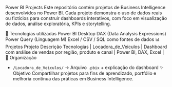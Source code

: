 Power BI Projects
Este repositório contém projetos de Business Intelligence desenvolvidos no Power BI. Cada projeto demonstra o uso de dados reais ou fictícios para construir dashboards interativos, com foco em visualização de dados, análise exploratória, KPIs e storytelling.

🧠 Tecnologias utilizadas
Power BI Desktop
DAX (Data Analysis Expressions)
Power Query (Linguagem M)
Excel / CSV / SQL como fontes de dados
📊 Projetos
Projeto	Descrição	Tecnologias
| Locadora_de_Veiculos | Dashboard com análise de vendas por região, produto e canal | Power BI, DAX, Excel |
📁 Organização
- `/Locadora_de_Veiculos/` → Arquivo `.pbix` + explicação do dashboard
✨ Objetivo
Compartilhar projetos para fins de aprendizado, portfólio e melhoria contínua das práticas em Business Intelligence.
